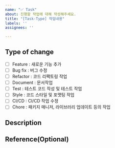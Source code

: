 ```yaml
---
name: "✅ Task"
about: 진행할 작업에 대해 작성해주세요.
title: "[Task-Type] 작업내용"
labels: ''
assignees: ''

---
```


## Type of change
<!-- 작업의 종류를 선택해주세요. -->
- [ ] Feature : 새로운 기능 추가
- [ ] Bug fix : 버그 수정
- [ ] Refactor : 코드 리팩토링 작업
- [ ] Document : 문서작업
- [ ] Test : 테스트 코드 작성 및 테스트 작업
- [ ] Style : 코드 스타일 및 포맷팅 작업
- [ ] CI/CD : CI/CD 작업 수정
- [ ] Chore : 패키지 매니저, 라이브러리 업데이트 등의 작업

## **Description**
<!-- 작업사항에 대한 설명을 작성해주세요 -->

## **Reference(Optional)**
<!-- 작업에 대해 참고하거나 알아야 할 기타사항이 있다면 작성해주세요. -->
